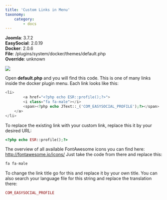 ```yaml
---
title: 'Custom Links in Menu'
taxonomy:
    category:
        - docs
---
```


**Joomla**: 3.7.2</br>
**EasySocial**: 2.0.19</br>
**Docker**: 2.0.6</br>
**File**: /plugins/system/docker/themes/default.php</br>
**Override**: unknown

![](https://customizings.net/imgs/docker-ownlinks.png)

Open **default.php** and you will find this code. This is one of many links inside the docker plugin menu. Each link looks like this:

```php
<li>
		<a href="<?php echo ESR::profile();?>">
		<i class="fa fa-male"></i>
		<span><?php echo JText::_('COM_EASYSOCIAL_PROFILE');?></span>
	</a>
</li>
```

To replace the existing link with your custom link, replace this it by your desired URL:
```php
<?php echo ESR::profile();?>
```

The overview of all available FontAwesome icons you can find here: http://fontawesome.io/icons/ Just take the code from there and replace this:
```php
fa fa-male
```

To change the link title go for this and replace it by your own title. You can also search your language file for this string and replace the translation there:
```php
COM_EASYSOCIAL_PROFILE
```

